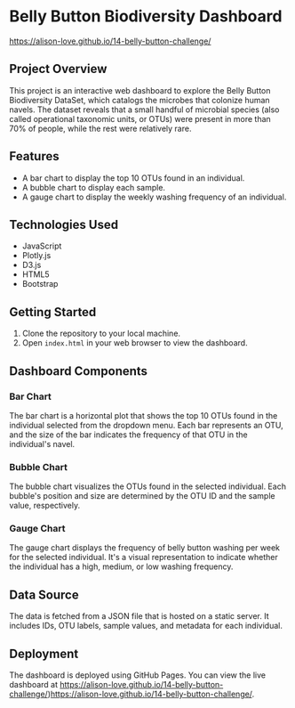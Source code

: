 
# Belly Button Biodiversity Dashboard

https://alison-love.github.io/14-belly-button-challenge/

## Project Overview
This project is an interactive web dashboard to explore the Belly Button Biodiversity DataSet, which catalogs the microbes that colonize human navels. The dataset reveals that a small handful of microbial species (also called operational taxonomic units, or OTUs) were present in more than 70% of people, while the rest were relatively rare.

## Features

- A bar chart to display the top 10 OTUs found in an individual.
- A bubble chart to display each sample.
- A gauge chart to display the weekly washing frequency of an individual.

## Technologies Used

- JavaScript
- Plotly.js
- D3.js
- HTML5
- Bootstrap

## Getting Started

1. Clone the repository to your local machine.
2. Open `index.html` in your web browser to view the dashboard.

## Dashboard Components

### Bar Chart

The bar chart is a horizontal plot that shows the top 10 OTUs found in the individual selected from the dropdown menu. Each bar represents an OTU, and the size of the bar indicates the frequency of that OTU in the individual's navel.

### Bubble Chart

The bubble chart visualizes the OTUs found in the selected individual. Each bubble's position and size are determined by the OTU ID and the sample value, respectively.

### Gauge Chart

The gauge chart displays the frequency of belly button washing per week for the selected individual. It's a visual representation to indicate whether the individual has a high, medium, or low washing frequency.

## Data Source

The data is fetched from a JSON file that is hosted on a static server. It includes IDs, OTU labels, sample values, and metadata for each individual.

## Deployment

The dashboard is deployed using GitHub Pages. You can view the live dashboard at
https://alison-love.github.io/14-belly-button-challenge/)https://alison-love.github.io/14-belly-button-challenge/.

